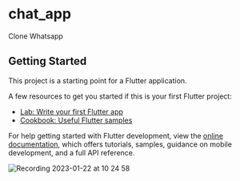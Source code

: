 # chat_app

Clone Whatsapp

## Getting Started

This project is a starting point for a Flutter application.

A few resources to get you started if this is your first Flutter project:

- [Lab: Write your first Flutter app](https://docs.flutter.dev/get-started/codelab)
- [Cookbook: Useful Flutter samples](https://docs.flutter.dev/cookbook)

For help getting started with Flutter development, view the
[online documentation](https://docs.flutter.dev/), which offers tutorials,
samples, guidance on mobile development, and a full API reference.

![Recording 2023-01-22 at 10 24 58](https://user-images.githubusercontent.com/99340578/213934592-fac75fe5-f885-4fb8-9ab5-5e78c7e07651.gif)



